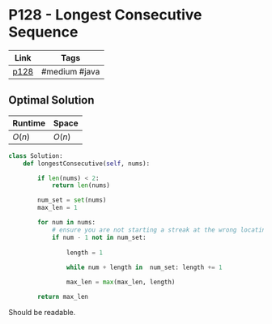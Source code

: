 # P128 - Longest Consecutive Sequence
| Link                                                 | Tags          |
| ---------------------------------------------------- | ------------- |
| [p128](https://leetcode.com/problems/longest-consecutive-sequence/) | #medium #java | 

## Optimal Solution

| Runtime | Space  |
| ------- | ------ |
| $O(n)$  | $O(n)$ | 

```python
class Solution:
    def longestConsecutive(self, nums):

        if len(nums) < 2:
            return len(nums)

        num_set = set(nums)
        max_len = 1

        for num in nums:
            # ensure you are not starting a streak at the wrong locatin
            if num - 1 not in num_set:
            
                length = 1
                
                while num + length in  num_set: length += 1

                max_len = max(max_len, length)

        return max_len

```

Should be readable. 